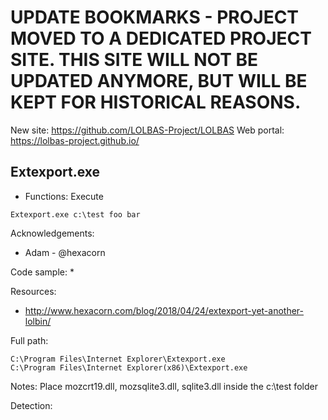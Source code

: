 # UPDATE BOOKMARKS - PROJECT MOVED TO A DEDICATED PROJECT SITE. THIS SITE WILL NOT BE UPDATED ANYMORE, BUT WILL BE KEPT FOR HISTORICAL REASONS.
New site: https://github.com/LOLBAS-Project/LOLBAS
Web portal: https://lolbas-project.github.io/ 
## Extexport.exe

* Functions: Execute

```
Extexport.exe c:\test foo bar
```

Acknowledgements:
* Adam - @hexacorn

Code sample:
* 

Resources:
* http://www.hexacorn.com/blog/2018/04/24/extexport-yet-another-lolbin/

Full path:
```
C:\Program Files\Internet Explorer\Extexport.exe    
C:\Program Files\Internet Explorer(x86)\Extexport.exe
```

Notes:
Place mozcrt19.dll, mozsqlite3.dll, sqlite3.dll inside the c:\test folder

Detection:



 
